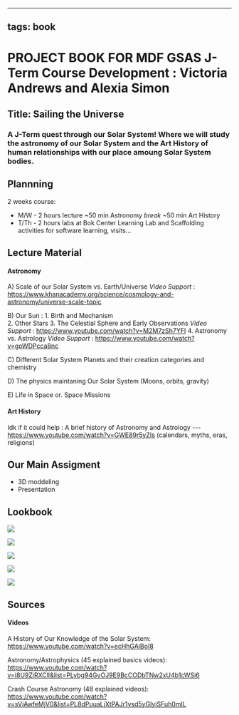
---
tags: book
---

PROJECT BOOK FOR MDF GSAS J-Term Course Development : Victoria Andrews and Alexia Simon 
===

Title: Sailing the Universe
---
### A J-Term quest through our Solar System! Where we will study the astronomy of our Solar System and the Art History of human relationships with our place amoung Solar System bodies. 



Plannning
---
2 weeks course: 
- M/W - 2 hours lecture
~50 min Astronomy *break* ~50 min Art History
- T/Th - 2 hours labs
at Bok Center Learning Lab 
and Scaffolding activities for software learning, visits... 


Lecture Material
---
#### Astronomy 
A) Scale of our Solar System vs. Earth/Universe
*Video Support* : https://www.khanacademy.org/science/cosmology-and-astronomy/universe-scale-topic 

B) Our Sun : 
    1. Birth and Mechanism  
    2. Other Stars 
    3. The Celestial Sphere and Early Observations
*Video Support* : https://www.youtube.com/watch?v=M2M7zSh7YFI
    4. Astronomy vs. Astrology
*Video Support* : https://www.youtube.com/watch?v=goWDPcca8nc

C) Different Solar System Planets and their creation categories and chemistry 

D) The physics maintaning Our Solar System (Moons, orbits, gravity) 

E) Life in Space or. Space Missions


#### Art History 
Idk if it could help : A brief history of Astronomy and Astrology --- https://www.youtube.com/watch?v=GWE89r5yZIs 
(calendars, myths, eras, religions)


Our Main Assigment 
---
- 3D moddeling 
- Presentation 


Lookbook
---

![](https://hackmd.io/_uploads/ByZt3B7l6.png)

![](https://hackmd.io/_uploads/SkN52Hmla.jpg)

![](https://hackmd.io/_uploads/rJ2snBmga.jpg)

![](https://hackmd.io/_uploads/Bky80BQlp.jpg)

![](https://hackmd.io/_uploads/S1AZzIQla.jpg)


Sources
---
#### Videos 
A History of Our Knowledge of the Solar System: https://www.youtube.com/watch?v=ecHhGAiBoI8

Astronomy/Astrophysics (45 explained basics videos): https://www.youtube.com/watch?v=i8U9ZjRXClI&list=PLybg94GvOJ9E9BcCODbTNw2xU4b1cWSi6

Crash Course Astronomy (48 explained videos): https://www.youtube.com/watch?v=sViAwfeMjV0&list=PL8dPuuaLjXtPAJr1ysd5yGIyiSFuh0mIL

